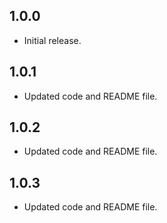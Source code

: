 ## 1.0.0

* Initial release.

## 1.0.1

* Updated code and README file.

## 1.0.2

* Updated code and README file.

## 1.0.3

* Updated code and README file.